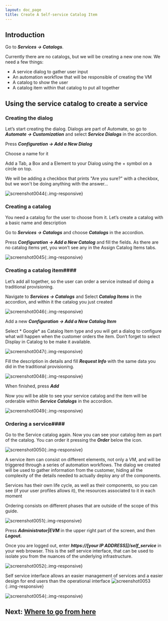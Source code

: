 ```yaml
---
layout: doc_page
title: Create A Self-service Catalog Item
---
```


## Introduction ##

Go to ***Services → Catalogs***.

Currently there are no catalogs, but we will be creating a new one
now. We need a few things:

-   A service dialog to gather user input
-   An automation workflow that will be responsible of creating the VM
-   A catalog to show the user
-   A catalog item within that catalog to put all together

## Using the service catalog to create a service ##

### Creating the dialog ###

Let’s start creating the dialog. Dialogs are part of Automate, so go to
***Automate → Customization*** and select ***Service Dialogs*** in the
accordion.

Press ***Configuration → Add a New Dialog***

Choose a name for it

Add a Tab, a Box and a Element to your Dialog using the + symbol on a
circle on top.

We will be adding a checkbox that prints "Are you sure?" with a checkbox, but we won't be doing anything with the answer...

![screenshot0044](/assets/images/docs/screenshot_0044.png){:.img-responsive}


### Creating a catalog ###

You need a catalog for the user to choose from it. Let’s create a
catalog with a basic name and description

Go to ***Services → Catalogs*** and choose ***Catalogs*** in the accordion.

Press ***Configuration → Add a New Catalog*** and fill the fields. As there
are no catalog items yet, you won’t see any in the Assign Catalog Items
tabs.

![screenshot0045](/assets/images/docs/screenshot_0045.png){:.img-responsive}

### Creating a catalog item####

Let’s add all together, so the user can order a service instead of doing
a traditional provisioning.

Navigate to ***Services → Catalogs*** and Select ***Catalog Items*** in the
accordion, and within it the catalog you just created

![screenshot0046](/assets/images/docs/screenshot_0046.png){:.img-responsive}


Add a new ***Configuration → Add a New Catalog Item***

Select * Google* as Catalog Item type and you will get a dialog to
configure what will happen when the customer orders the item. Don’t
forget to select Display in Catalog to be make it available.

![screenshot0047](/assets/images/docs/screenshot_0047.png){:.img-responsive}


Fill the description in details and fill ***Request Info*** with the same
data you did in the traditional provisioning.

![screenshot0048](/assets/images/docs/screenshot_0048.png){:.img-responsive}


When finished, press ***Add***

Now you will be able to see your service catalog and the item will be
orderable within ***Service Catalogs*** in the accordion.

![screenshot0049](/assets/images/docs/screenshot_0049.png){:.img-responsive}


### Ordering a service####

Go to the Service catalog again. Now you can see your catalog item as part of the catalog. You can order it pressing the ***Order*** below the icon.

![screenshot0050](/assets/images/docs/screenshot_0050.png){:.img-responsive}

A service item can consist on different elements, not only a VM, and will be triggered through a series of automation workflows. 
The dialog we created will be used to gather information from the customer, hiding all the complexity of the details needed to actually deploy any of the components.

Services has their own life cycle, as well as their components, so you can see (if your user profiles allows it), the resources associated to it in each moment

Ordering consists on different phases that are outside of the scope of this guide.

![screenshot0051](/assets/images/docs/screenshot_0051.png){:.img-responsive}



Press ***Administrator|EVM*** in the upper right part of the screen, and
then ***Logout.***

Once you are logged out, enter ***https://\[your IP ADDRESS\]\]/self\_service*** in your web browser. This is the self service
interface, that can be used to isolate you from the nuances of the
underlying infrastructure.

![screenshot0052](/assets/images/docs/screenshot_0052.png){:.img-responsive}

Self service interface allows an easier management of services and a easier design for end users than the operational interface
![screenshot0053](/assets/images/docs/screenshot_0053.png){:.img-responsive}


![screenshot0054](/assets/images/docs/screenshot_0054.png){:.img-responsive}


## Next: [Where to go from here](/docs/get-started/where-to-go-from-here)

